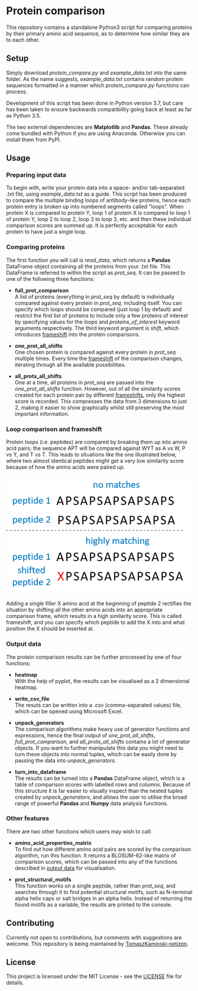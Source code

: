 # Protein comparison

This repository contains a standalone Python3 script for comparing proteins by their primary amino acid sequence, as to determine how similar they are to each other.

## Setup

Simply download *protein_compare.py* and *example_data.txt* into the same folder. As the name suggests, *example_data.txt* contains random protein sequences formatted in a manner which *protein_compare.py* functions can process.

Development of this script has been done in Python version 3.7, but care has been taken to ensure backwards compatibility going back at least as far as Python 3.5.

The two external dependencies are **Matplotlib** and **Pandas**. These already come bundled with Python if you are using Anaconda. Otherwise you can install them from PyPI.

## Usage

### Preparing input data

To begin with, write your protein data into a space- and/or tab-separated .txt file, using *example_data.txt* as a guide. This script has been produced to compare the multiple binding loops of antibody-like proteins, hence each protein entry is broken up into numbered segments called "loops". When protein X is compared to protein Y, loop 1 of protein X is compared to loop 1 of protein Y, loop 2 to loop 2, loop 3 to loop 3, etc. and then these individual comparison scores are summed up. It is perfectly acceptable for each protein to have just a single loop.

### Comparing proteins

The first function you will call is *read_data*, which returns a **Pandas** DataFrame object containing all the proteins from your .txt file. This DataFrame is referred to within the script as *prot_seq*. It can be passed to one of the following three functions:

* **full_prot_comparison**\
A list of proteins (everything in *prot_seq* by default) is individually compared against every protein in *prot_seq*, including itself. You can specify which loops should be compared (just loop 1 by default) and restrict the first list of proteins to include only a few proteins of interest by specifying values for the *loops* and *proteins_of_interest* keyword arguments respectively. The third keyword argument is *shift*, which introduces [frameshift](https://github.com/TomaszKaminski-netizen/protein-compare#loop-comparison-and-frameshift) into the protein comparisons.

* **one_prot_all_shifts**\
One chosen protein is compared against every protein in *prot_seq* multiple times. Every time the [frameshift](https://github.com/TomaszKaminski-netizen/protein-compare#loop-comparison-and-frameshift) of the comparison changes, iterating through all the available possibilities.

* **all_prots_all_shifts**\
One at a time, all proteins in *prot_seq* are passed into the *one_prot_all_shifts* function. However, out of all the similarity scores created for each protein pair by different [frameshifts](https://github.com/TomaszKaminski-netizen/protein-compare#loop-comparison-and-frameshift), only the highest score is recorded. This compresses the data from 3 dimensions to just 2, making it easier to show graphically whilst still preserving the most important information.

### Loop comparison and frameshift
Protein loops (i.e. peptides) are compared by breaking them up into amino acid pairs; the sequence APT will be compared against WYT as A vs W, P vs Y, and T vs T. This leads to situations like the one illustrated below, where two almost identical peptides might get a very low similarity score because of how the amino acids were paired up.

![frameshift_demonstration](picture_for_readme.png)

Adding a single filler X amino acid at the beginning of peptide 2 rectifies the situation by shifting all the other amino acids into an appropriate comparison frame, which results in a high similarity score. This is called frameshift, and you can specify which peptide to add the X into and what position the X should be inserted at.

### Output data

The protein comparison results can be further processed by one of four functions:

* **heatmap**\
With the help of pyplot, the results can be visualised as a 2 dimensional heatmap.

* **write_csv_file**\
The resuts can be written into a .csv (comma-separated values) file, which can be opened using Microsoft Excel.

* **unpack_generators**\
The comparison algorithms make heavy use of generator functions and expressions, hence the final output of *one_prot_all_shifts*, *full_prot_comparison*, and *all_prots_all_shifts* contains a lot of generator objects. If you want to further manipulate this data you might need to turn these objects into normal tuples, which can be easily done by passing the data into *unpack_generators*.

* **turn_into_dataframe**\
The results can be turned into a **Pandas** DataFrame object, which is a table of comparison scores with labelled rows and columns. Because of this structure it is far easier to visually inspect than the nested tuples created by *unpack_generators*, and allows the user to utilise the broad range of powerful **Pandas** and **Numpy** data analysis functions.

### Other features

There are two other functions which users may wish to call:

* **amino_acid_properties_matrix**\
To find out how different amino acid pairs are scored by the comparison algorithm, run this function. It returns a BLOSUM-62-like matrix of comparison scores, which can be passed into any of the functions described in [output data](https://github.com/TomaszKaminski-netizen/protein-compare#output-data) for visualisation.

* **prot_structural_motifs**\
This function works on a single peptide, rather than *prot_seq*, and searches through it to find potential structural motifs, such as N-terminal alpha helix caps or salt bridges in an alpha helix. Instead of returning the found motifs as a variable, the results are printed to the console.

## Contributing

Currently not open to contributions, but comments with suggestions are welcome. This repository is being maintained by [TomaszKaminski-netizen](https://github.com/TomaszKaminski-netizen).

## License

This project is licensed under the MIT License - see the [LICENSE](https://github.com/TomaszKaminski-netizen/protein-compare/blob/master/LICENSE.txt) file for details.
